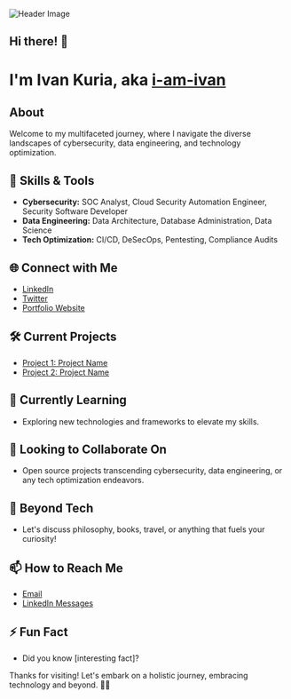 <!-- Header Image -->
![Header Image](link-to-your-header-image)

## Hi there! 👋 
# I'm Ivan Kuria, aka [i-am-ivan](https://github.com/i-am-ivan)

## About

Welcome to my multifaceted journey, where I navigate the diverse landscapes of cybersecurity, data engineering, and technology optimization.

## 🔧 Skills & Tools
- **Cybersecurity:** SOC Analyst, Cloud Security Automation Engineer, Security Software Developer
- **Data Engineering:** Data Architecture, Database Administration, Data Science
- **Tech Optimization:** CI/CD, DeSecOps, Pentesting, Compliance Audits

## 🌐 Connect with Me
- [LinkedIn](https://www.linkedin.com/in/ivan-j-kuria-p/)
- [Twitter](https://twitter.com/@jovicorp-studio/)
- [Portfolio Website](https://ivankuria.com/)

## 🛠️ Current Projects
- [Project 1: Project Name](link-to-project)
- [Project 2: Project Name](link-to-project)

## 🌱 Currently Learning
- Exploring new technologies and frameworks to elevate my skills.

## 👯 Looking to Collaborate On
- Open source projects transcending cybersecurity, data engineering, or any tech optimization endeavors.

## 💬 Beyond Tech
- Let's discuss philosophy, books, travel, or anything that fuels your curiosity!

## 📫 How to Reach Me
- [Email](mailto:your-email@example.com)
- [LinkedIn Messages](https://www.linkedin.com/in/ivan-j-kuria-p/)

## ⚡ Fun Fact
- Did you know [interesting fact]?

Thanks for visiting! Let's embark on a holistic journey, embracing technology and beyond. 🚀✨
